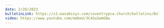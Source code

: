 ```yaml
---
date: 2/26/2023
bulletinLink: https://s3.wasabisys.com/coventrypca.church/bulletins/Bulletin 2023-02-26.pdf
video: https://www.youtube.com/embed/3C42w1wmGQw
---
```

